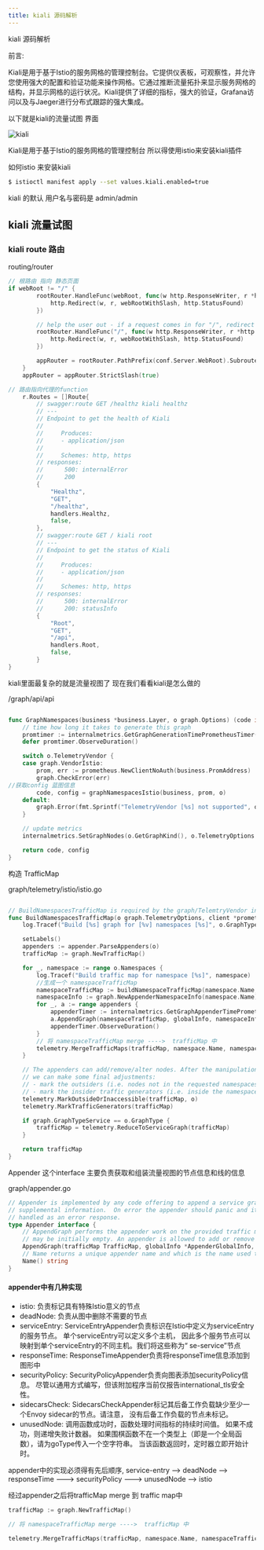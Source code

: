 ```yaml
---
title: kiali 源码解析
---
```



kiali 源码解析

前言: 

Kiali是用于基于Istio的服务网格的管理控制台。它提供仪表板，可观察性，并允许您使用强大的配置和验证功能来操作网格。它通过推断流量拓扑来显示服务网格的结构，并显示网格的运行状况。Kiali提供了详细的指标，强大的验证，Grafana访问以及与Jaeger进行分布式跟踪的强大集成。


以下就是kiali的流量试图 界面

![kiali](https://kiali.io/images/documentation/features/graph-health-v1.22.0.png)

Kiali是用于基于Istio的服务网格的管理控制台 所以得使用istio来安装kiali插件

如何istio 来安装kiali

```bash
$ istioctl manifest apply --set values.kiali.enabled=true
```

kiali 的默认 用户名与密码是 admin/admin

## kiali 流量试图

### kiali route 路由

routing/router

```go
// 根路由 指向 静态页面
if webRoot != "/" {
		rootRouter.HandleFunc(webRoot, func(w http.ResponseWriter, r *http.Request) {
			http.Redirect(w, r, webRootWithSlash, http.StatusFound)
		})

		// help the user out - if a request comes in for "/", redirect to our true webroot
		rootRouter.HandleFunc("/", func(w http.ResponseWriter, r *http.Request) {
			http.Redirect(w, r, webRootWithSlash, http.StatusFound)
		})

		appRouter = rootRouter.PathPrefix(conf.Server.WebRoot).Subrouter()
	}
	appRouter = appRouter.StrictSlash(true)

// 路由指向代理的function 
	r.Routes = []Route{
		// swagger:route GET /healthz kiali healthz
		// ---
		// Endpoint to get the health of Kiali
		//
		//     Produces:
		//     - application/json
		//
		//     Schemes: http, https
		// responses:
		//		500: internalError
		//		200
		{
			"Healthz",
			"GET",
			"/healthz",
			handlers.Healthz,
			false,
		},
		// swagger:route GET / kiali root
		// ---
		// Endpoint to get the status of Kiali
		//
		//     Produces:
		//     - application/json
		//
		//     Schemes: http, https
		// responses:
		//      500: internalError
		//      200: statusInfo
		{
			"Root",
			"GET",
			"/api",
			handlers.Root,
			false,
		}
}
```


kiali里面最复杂的就是流量视图了 现在我们看看kiali是怎么做的

/graph/api/api

```go

func GraphNamespaces(business *business.Layer, o graph.Options) (code int, config interface{}) {
	// time how long it takes to generate this graph
	promtimer := internalmetrics.GetGraphGenerationTimePrometheusTimer(o.GetGraphKind(), o.TelemetryOptions.GraphType, o.InjectServiceNodes)
	defer promtimer.ObserveDuration()

	switch o.TelemetryVendor {
	case graph.VendorIstio:
		prom, err := prometheus.NewClientNoAuth(business.PromAddress)
		graph.CheckError(err)
//获取config 蓝图信息
		code, config = graphNamespacesIstio(business, prom, o)
	default:
		graph.Error(fmt.Sprintf("TelemetryVendor [%s] not supported", o.TelemetryVendor))
	}

	// update metrics
	internalmetrics.SetGraphNodes(o.GetGraphKind(), o.TelemetryOptions.GraphType, o.InjectServiceNodes, 0)

	return code, config
}
```


构造 TrafficMap

graph/telemetry/istio/istio.go

```go

// BuildNamespacesTrafficMap is required by the graph/TelemtryVendor interface
func BuildNamespacesTrafficMap(o graph.TelemetryOptions, client *prometheus.Client, globalInfo *graph.AppenderGlobalInfo) graph.TrafficMap {
	log.Tracef("Build [%s] graph for [%v] namespaces [%s]", o.GraphType, len(o.Namespaces), o.Namespaces)

	setLabels()
	appenders := appender.ParseAppenders(o)
	trafficMap := graph.NewTrafficMap()

	for _, namespace := range o.Namespaces {
		log.Tracef("Build traffic map for namespace [%s]", namespace)
		//生成一个 namespaceTrafficMap
		namespaceTrafficMap := buildNamespaceTrafficMap(namespace.Name, o, client)
		namespaceInfo := graph.NewAppenderNamespaceInfo(namespace.Name)
		for _, a := range appenders {
			appenderTimer := internalmetrics.GetGraphAppenderTimePrometheusTimer(a.Name())
			a.AppendGraph(namespaceTrafficMap, globalInfo, namespaceInfo)
			appenderTimer.ObserveDuration()
		}
		// 将 namespaceTrafficMap merge ---->  trafficMap 中
		telemetry.MergeTrafficMaps(trafficMap, namespace.Name, namespaceTrafficMap)
	}

	// The appenders can add/remove/alter nodes. After the manipulations are complete
	// we can make some final adjustments:
	// - mark the outsiders (i.e. nodes not in the requested namespaces)
	// - mark the insider traffic generators (i.e. inside the namespace and only outgoing edges)
	telemetry.MarkOutsideOrInaccessible(trafficMap, o)
	telemetry.MarkTrafficGenerators(trafficMap)

	if graph.GraphTypeService == o.GraphType {
		trafficMap = telemetry.ReduceToServiceGraph(trafficMap)
	}

	return trafficMap
}
```

Appender 这个interface 主要负责获取和组装流量视图的节点信息和线的信息

graph/appender.go

```go
// Appender is implemented by any code offering to append a service graph with
// supplemental information.  On error the appender should panic and it will be
// handled as an error response.
type Appender interface {
	// AppendGraph performs the appender work on the provided traffic map. The map
	// may be initially empty. An appender is allowed to add or remove map entries.
	AppendGraph(trafficMap TrafficMap, globalInfo *AppenderGlobalInfo, namespaceInfo *AppenderNamespaceInfo)
	// Name returns a unique appender name and which is the name used to identify the appender (e.g in 'appenders' query param)
	Name() string
}

```

#### appender中有几种实现

* istio: 负责标记具有特殊Istio意义的节点
* deadNode: 负责从图中删除不需要的节点
* serviceEntry: ServiceEntryAppender负责标识在Istio中定义为serviceEntry的服务节点。
单个serviceEntry可以定义多个主机，
因此多个服务节点可以
映射到单个serviceEntry的不同主机。我们将这些称为“ se-service”节点
* responseTime: ResponseTimeAppender负责将responseTime信息添加到图形中
* securityPolicy: SecurityPolicyAppender负责向图表添加securityPolicy信息。
尽管以通用方式编写，但该附加程序当前仅报告international_tls安全性。
* sidecarsCheck: SidecarsCheckAppender标记其后备工作负载缺少至少一个Envoy sidecar的节点。请注意，
没有后备工作负载的节点未标记。
* unusedNode: 调用函数成功时，函数处理时间指标的持续时间值。
如果不成功，则递增失败计数器。
如果围棋函数不在一个类型上（即是一个全局函数），请为goType传入一个空字符串。
当该函数返回时，定时器立即开始计时。

appender中的实现必须得有先后顺序, service-entry --> deadNode --> responseTime ---> securityPolicy --->  unusedNode --> istio

经过appender之后将trafficMap merge 到 traffic map中

```go
trafficMap := graph.NewTrafficMap()

// 将 namespaceTrafficMap merge ---->  trafficMap 中

telemetry.MergeTrafficMaps(trafficMap, namespace.Name, namespaceTrafficMap)
```

